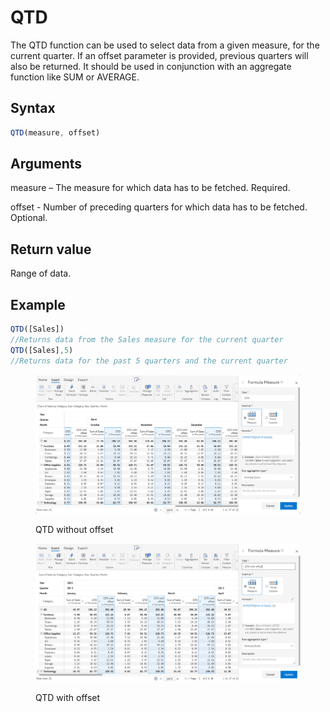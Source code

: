 # QTD

The QTD function can be used to select data from a given measure, for the current quarter. If an offset parameter is provided, previous quarters will also be returned. It should be used in conjunction with an aggregate function like SUM or AVERAGE.&#x20;

## Syntax

```javascript
QTD(measure, offset)
```

## Arguments

measure – The measure for which data has to be fetched. Required.

offset -  Number of preceding quarters for which data has to be fetched. Optional.

## Return value

Range of data.

## Example

```javascript
QTD([Sales])
//Returns data from the Sales measure for the current quarter
QTD([Sales],5)
//Returns data for the past 5 quarters and the current quarter
```

<figure><img src="../../.gitbook/assets/image (12).png" alt=""><figcaption><p>QTD without offset</p></figcaption></figure>

<figure><img src="../../.gitbook/assets/image (14).png" alt=""><figcaption><p>QTD with offset</p></figcaption></figure>
